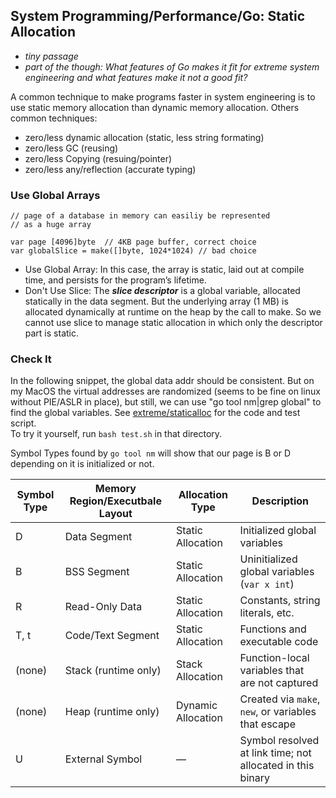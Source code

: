## System Programming/Performance/Go: Static Allocation

- *tiny passage*
- *part of the though: What features of Go makes it fit for extreme system engineering and what features make it not a good fit?*

A common technique to make programs faster in system engineering
is to use static memory allocation than dynamic memory allocation.
Others common techniques: 
- zero/less dynamic allocation (static, less string formating)
- zero/less GC (reusing)
- zero/less Copying (resuing/pointer)
- zero/less any/reflection (accurate typing)


### Use Global Arrays
```
// page of a database in memory can easiliy be represented
// as a huge array

var page [4096]byte  // 4KB page buffer, correct choice
var globalSlice = make([]byte, 1024*1024) // bad choice
```
- Use Global Array: In this case, the array is static, laid out at compile time, and persists for the program’s lifetime. 
- Don't Use Slice: The ***slice descriptor*** is a global variable, allocated statically in the data segment. But the underlying array (1 MB) is allocated dynamically at runtime on the heap by the call to make.
So we cannot use slice to manage static allocation in which only the descriptor part is static.

### Check It
In the following snippet, the global data addr should be consistent.
But on my MacOS the virtual addresses are randomized (seems to be fine on linux without PIE/ASLR in place), but still, we can use "go tool nm|grep global" to find the global variables.
See [extreme/staticalloc](https://github.com/maki3cat/gogymnastics/tree/main/extreme/staticalloc) for the code and test script.  
To try it yourself, run `bash test.sh` in that directory.


Symbol Types found by `go tool nm` will show that our page is B or D depending on it is initialized or not.

| Symbol Type | Memory Region/Executbale Layout | Allocation Type    | Description                                                |
| ----------- | ------------------------------- | ------------------ | ---------------------------------------------------------- |
| D           | Data Segment                    | Static Allocation  | Initialized global variables                               |
| B           | BSS Segment                     | Static Allocation  | Uninitialized global variables (`var x int`)               |
| R           | Read-Only Data                  | Static Allocation  | Constants, string literals, etc.                           |
| T, t        | Code/Text Segment               | Static Allocation  | Functions and executable code                              |
| (none)      | Stack (runtime only)            | Stack Allocation   | Function-local variables that are not captured             |
| (none)      | Heap (runtime only)             | Dynamic Allocation | Created via `make`, `new`, or variables that escape        |
| U           | External Symbol                 | —                  | Symbol resolved at link time; not allocated in this binary |